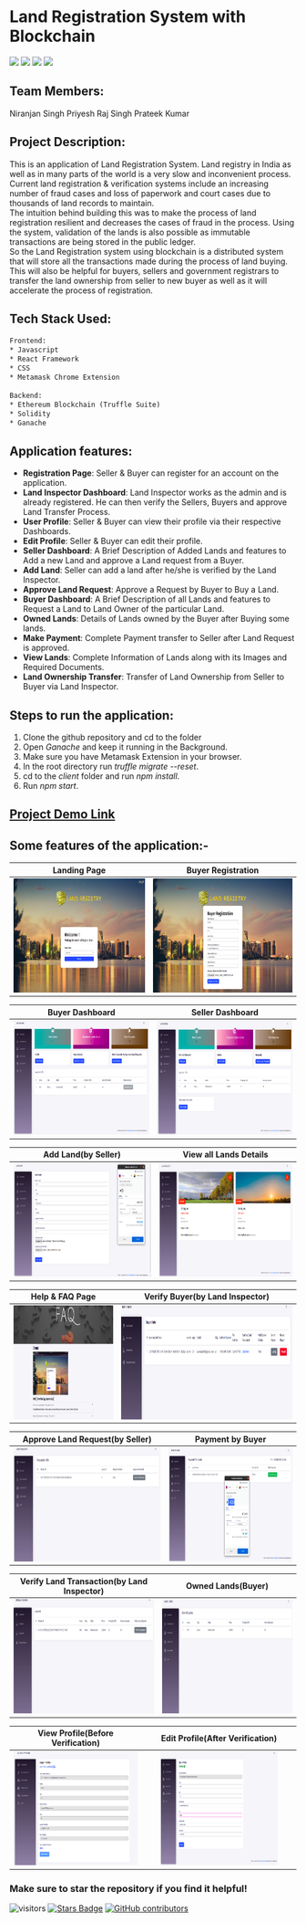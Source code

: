 # Land Registration System with Blockchain  

<a href="https://img.shields.io/static/v1?label=LandRegistration&message=TruffleSuite&color=orange"><img src="https://img.shields.io/static/v1?label=LandRegistration&message=TruffleSuite&color=orange"></a>
<img src="https://img.shields.io/badge/Ethereum-20232A?style=for-the-badge&logo=ethereum&logoColor=white">
<img src="https://img.shields.io/badge/React-20232A?style=for-the-badge&logo=react&logoColor=61DAFB">
<a href="LICENSE"><img src="https://img.shields.io/static/v1?label=license&message=MIT&color=green"></a>

## Team Members:

Niranjan Singh
Priyesh Raj Singh
Prateek Kumar

## Project Description:

This is an application of Land Registration System. 
Land registry in India as well as in many parts of the world is a very slow and inconvenient process. Current land registration & verification systems include an increasing number of fraud cases and loss of paperwork and court cases due to thousands of land records to maintain.  
The intuition behind building this was to make the process of land registration resilient and decreases the cases of fraud in the process. Using the system, validation of the lands is also possible as immutable transactions are being stored in the public ledger.  
So the Land Registration system using blockchain is a distributed system that will store all the transactions made during the process of land buying. This will also be helpful for buyers, sellers and government registrars to transfer the land ownership from seller to new buyer as well as it will accelerate the process of registration.  


## Tech Stack Used:

	Frontend:
	* Javascript
    * React Framework
	* CSS
    * Metamask Chrome Extension

	Backend:
	* Ethereum Blockchain (Truffle Suite)
    * Solidity
    * Ganache


## Application features:  

* **Registration Page**: Seller & Buyer can register for an account on the application. 
* **Land Inspector Dashboard**: Land Inspector works as the admin and is already registered. He can then verify the Sellers, Buyers and approve Land Transfer Process.
* **User Profile**: Seller & Buyer can view their profile via their respective Dashboards.
* **Edit Profile**: Seller & Buyer can edit their profile.
* **Seller Dashboard**: A Brief Description of Added Lands and features to Add a new Land and approve a Land request from a Buyer.
* **Add Land**: Seller can add a land after he/she is verified by the Land Inspector.
* **Approve Land Request**: Approve a Request by Buyer to Buy a Land.
* **Buyer Dashboard**: A Brief Description of all Lands and features to Request a Land to Land Owner of the particular Land. 
* **Owned Lands**: Details of Lands owned by the Buyer after Buying some lands.
* **Make Payment**: Complete Payment transfer to Seller after Land Request is approved.
* **View Lands**: Complete Information of Lands along with its Images and Required Documents.
* **Land Ownership Transfer**: Transfer of Land Ownership from Seller to Buyer via Land Inspector.  



## Steps to run the application:
1. Clone the github repository and cd to the folder 
2. Open _Ganache_ and keep it running in the Background.
3. Make sure you have Metamask Extension in your browser.
4. In the root directory run _truffle migrate --reset_.
5. cd to the _client_ folder and run _npm install_.
6. Run _npm start_.

## [Project Demo Link](https://youtu.be/6VLaAa8GNDc)

## Some features of the application:-


Landing Page                   |                   Buyer Registration
:---------------------------------:        |      :------------------------------:
<img src="Screenshots/landing.png" height="200">  | <img src="Screenshots/registration.png" height="200">

Buyer Dashboard                   |                   Seller Dashboard
:---------------------------------:        |      :------------------------------:
<img src="Screenshots/buyer dashboard.png" height="200">     |<img src="Screenshots/seller dashboard2.png" height="200">

Add Land(by Seller)            |                   View all Lands Details
:---------------------------------:        |      :------------------------------:
<img src="Screenshots/add land.png" height="200">     |<img src="Screenshots/Land Gallery.png" height="200">

Help & FAQ Page                |                   Verify Buyer(by Land Inspector)
:---------------------------------:        |      :------------------------------:
<img src="Screenshots/help.png" height="200" >     |<img src="Screenshots/verify buyer.png" height="200"  >

Approve Land Request(by Seller)               |             Payment by Buyer 
:---------------------------------:        |      :------------------------------:
<img src="Screenshots/approve request.png" height="200">     |<img src="Screenshots/payment.png" height="200">

Verify Land Transaction(by Land Inspector)    |                   Owned Lands(Buyer)
:---------------------------------:        |      :------------------------------:
<img src="Screenshots/verify transaction.png" height="200">     |<img src="Screenshots/owned lands.png" height="200">

View Profile(Before Verification)                  |             Edit Profile(After Verification)
:---------------------------------:        |      :------------------------------:
<img src="Screenshots/profile.png" height="200" width="100%">     |<img src="Screenshots/edit profile.png" height="200" width="80%">

### Make sure to star the repository if you find it helpful!
![visitors](https://visitor-badge.laobi.icu/badge?page_id=vrii14.Land-Registration-with-Blockchain)
<a href="https://github.com/vrii14/Land-Registration-with-Blockchain/stargazers"><img src="https://img.shields.io/github/stars/vrii14/Land-Registration-with-Blockchain?color=yellow" alt="Stars Badge"/></a>
<a href="https://github.com/vrii14/Land-Registration-with-Blockchain/graphs/contributors"><img alt="GitHub contributors" src="https://img.shields.io/github/contributors/vrii14/Land-Registration-with-Blockchain?color=2b9348"></a>

